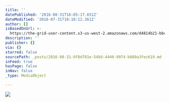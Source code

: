 ```yaml
---
title: ''
datePublished: '2016-08-31T16:05:17.651Z'
dateModified: '2016-07-31T18:18:12.361Z'
author: []
isBasedOnUrl: >-
  https://the-grid-user-content.s3-us-west-2.amazonaws.com/d4814b21-bbc9-47e4-bb03-3a7935a98214.jpg
description: ''
publisher: {}
via: {}
starred: false
sourcePath: _posts/2016-08-31-0f8d781e-548d-4440-9974-b869a3fec619.md
inFeed: true
hasPage: false
inNav: false
_type: MediaObject

---
```

![](https://the-grid-user-content.s3-us-west-2.amazonaws.com/d4814b21-bbc9-47e4-bb03-3a7935a98214.jpg)